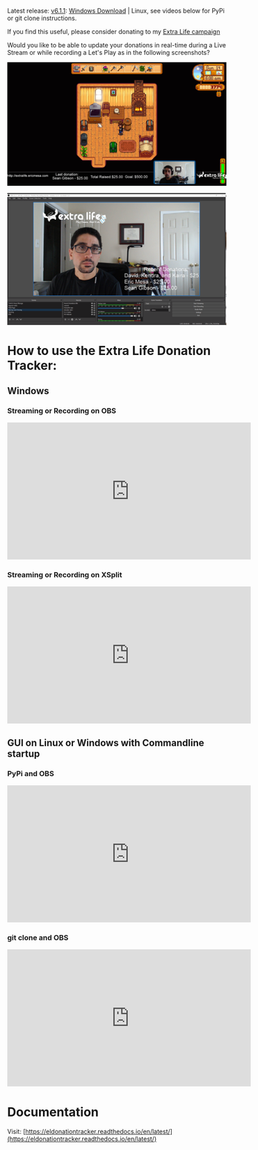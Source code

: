 Latest release: [v6.1.1](https://github.com/djotaku/ELDonationTracker/releases/tag/6.1.1): 
[Windows Download](https://github.com/djotaku/ELDonationTracker/releases/download/6.1.1/eldonationtracker.v6.1.1.exe) |
Linux, see videos below for PyPi or git clone instructions.

If you find this useful, please consider donating to my [Extra Life campaign](http://extralife.ericmesa.com) 

Would you like to be able to update your donations in real-time during a Live Stream or while recording a Let's Play as in the following screenshots?

![Updates while in-game](https://github.com/djotaku/ELDonationTracker/raw/master/screenshots/IngameUpdates.png)

![Updates while the webcam is the main focus](https://github.com/djotaku/ELDonationTracker/raw/master/screenshots/RecentDonations.png)

# How to use the Extra Life Donation Tracker:

## Windows

### Streaming or Recording on OBS

<iframe width="560" height="315" src="https://www.youtube.com/embed/p_Uok4coGCI" frameborder="0" allow="accelerometer; autoplay; clipboard-write; encrypted-media; gyroscope; picture-in-picture" allowfullscreen></iframe>

### Streaming or Recording on XSplit

<iframe width="560" height="315" src="https://www.youtube.com/embed/QPMmO_lufgc" frameborder="0" allow="accelerometer; autoplay; clipboard-write; encrypted-media; gyroscope; picture-in-picture" allowfullscreen></iframe>

## GUI on Linux or Windows with Commandline startup

### PyPi and OBS
<iframe width="560" height="315" src="https://www.youtube.com/embed/7uy44Vnos30" frameborder="0" allow="accelerometer; autoplay; clipboard-write; encrypted-media; gyroscope; picture-in-picture" allowfullscreen></iframe>

### git clone and OBS
<iframe width="560" height="315" src="https://www.youtube.com/embed/M3ofE2V_D8g" frameborder="0" allow="accelerometer; autoplay; clipboard-write; encrypted-media; gyroscope; picture-in-picture" allowfullscreen></iframe>

# Documentation

Visit: [https://eldonationtracker.readthedocs.io/en/latest/](https://eldonationtracker.readthedocs.io/en/latest/)
